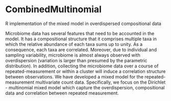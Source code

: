 # CombinedMultinomial
R implementation of the mixed model in overdispersed compositional data

Microbiome data has several features that need to be accounted in the model. It has a compositional structure that it comprises multiple taxa in which the relative abundance of each taxa sums up to unity. As a consequence, each taxa are correlated. Moreover, due to individual and sampling variability, microbiome is almost always observed with overdispersion (variation is larger than presumed by the parametric distribution). In addition, collecting the microbiome data over a course of repeated-measurement or within a cluster will induce a correlation structure between observations. We have developed a mixed model for the repeated-measurement multivariate count data. Specifically, we focus on the Dirichlet - multinomial mixed model which capture the overdispersion, compositional data and correlation between repeated measurement.
